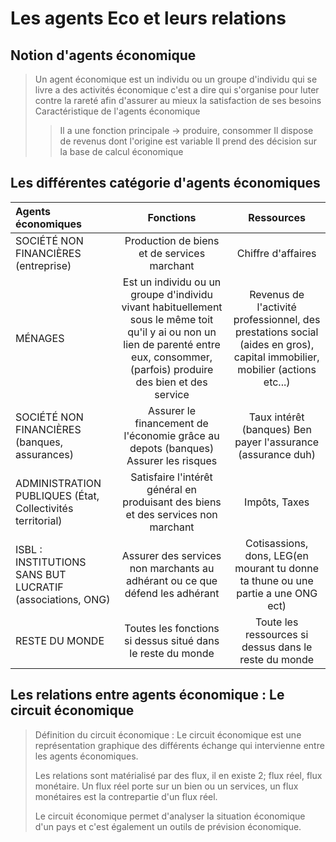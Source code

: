 # Les agents Eco et leurs relations

## Notion d'agents économique

> Un agent économique est un individu ou un groupe d'individu qui se livre a des activités économique c'est a dire qui s'organise pour luter contre la rareté afin d'assurer au mieux la satisfaction de ses besoins
> Caractéristique de l'agents économique
>> Il a une fonction principale -> produire, consommer
>> Il dispose de revenus dont l'origine est variable
>> Il prend des décision sur la base de calcul économique

## Les différentes catégorie d'agents économiques

|Agents économiques|Fonctions|Ressources|
|:-|:-:|:-:|
|SOCIÉTÉ NON FINANCIÈRES (entreprise)|Production de biens et de services marchant|Chiffre d'affaires|
|MÉNAGES|Est un individu ou un groupe d'individu vivant habituellement sous le même toit qu'il y ai ou non un lien de parenté entre eux, consommer, (parfois) produire des bien et des service|Revenus de l'activité professionnel, des prestations social (aides en gros), capital immobilier, mobilier (actions etc...)|
|SOCIÉTÉ NON FINANCIÈRES (banques, assurances)|Assurer le financement de l'économie grâce au depots (banques) Assurer les risques|Taux intérêt (banques) Ben payer l'assurance (assurance duh)|
|ADMINISTRATION PUBLIQUES (État, Collectivités territorial)|Satisfaire l'intérêt général en produisant des biens et des services non marchant|Impôts, Taxes|
|ISBL : INSTITUTIONS SANS BUT LUCRATIF (associations, ONG)|Assurer des services  non marchants au adhérant ou ce que défend les adhérant|Cotisassions, dons, LEG(en mourant tu donne ta thune ou une partie a une ONG ect)|
|RESTE DU MONDE|Toutes les fonctions si dessus situé dans le reste du monde|Toute les ressources si dessus dans le reste du monde|

## Les relations entre agents économique : Le circuit économique

> Définition du circuit économique : Le circuit économique est une représentation graphique des différents échange qui intervienne entre les agents économiques.
> 
> Les relations sont matérialisé par des flux, il en existe 2; flux réel, flux monétaire. Un flux réel porte sur un bien ou un services, un flux monétaires est la contrepartie d'un flux réel.
>
> Le circuit économique permet d'analyser la situation économique d'un pays et c'est également un outils de prévision économique.